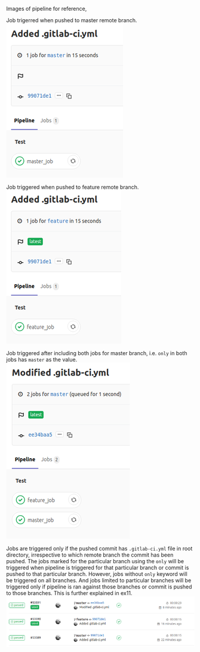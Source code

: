 Images of pipeline for reference,

Job trigerred when pushed to master remote branch.
![](./master_job.png)

Job triggered when pushed to feature remote branch.
![](./feature_job.png)

Job triggered after including both jobs for master branch, i.e. `only` in both jobs has `master` as the value.
![](./master.png)

Jobs are triggered only if the pushed commit has `.gitlab-ci.yml` file in root directory, irrespective to which remote branch the commit has been pushed. The jobs marked for the particular branch using the `only` will be triggered when pipeline is triggered for that particular branch or commit is pushed to that particular branch. However, jobs without `only` keyword will be triggered on all branches. And jobs limited to particular branches will be triggered only if pipeline is ran against those branches or commit is pushed to those branches. This is further explained in ex11.
![](./pipeline.png)
